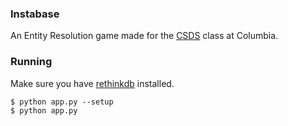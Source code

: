 ### Instabase

An Entity Resolution game made for the [CSDS](https://columbia.github.io/systems-bigdata-class/) class at Columbia.

### Running
Make sure you have [rethinkdb](http://rethinkdb.com/) installed.
```
$ python app.py --setup
$ python app.py
```


